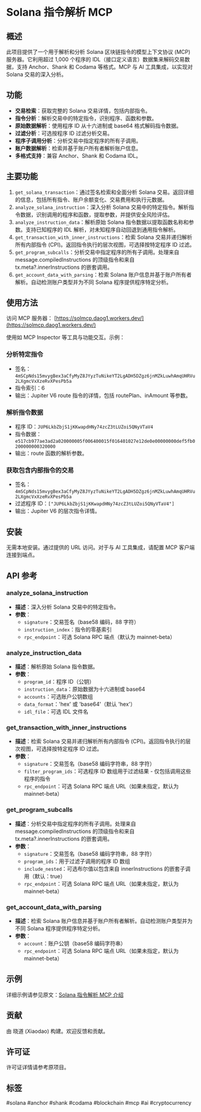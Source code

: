 # Solana 指令解析 MCP

## 概述

此项目提供了一个用于解析和分析 Solana 区块链指令的模型上下文协议 (MCP) 服务器。它利用超过 1,000 个程序的 IDL（接口定义语言）数据集来解码交易数据，支持 Anchor、Shank 和 Codama 等格式。MCP 与 AI 工具集成，以实现对 Solana 交易的深入分析。

## 功能

- **交易检索**：获取完整的 Solana 交易详情，包括内部指令。
- **指令分析**：解析交易中的特定指令，识别程序、函数和参数。
- **原始数据解析**：使用程序 ID 从十六进制或 base64 格式解码指令数据。
- **过滤分析**：可选按程序 ID 过滤分析交易。
- **程序子调用分析**：分析交易中指定程序的所有子调用。
- **账户数据解析**：检索并基于账户所有者解析账户信息。
- **多格式支持**：兼容 Anchor、Shank 和 Codama IDL。

## 主要功能

1. `get_solana_transaction`：通过签名检索和全面分析 Solana 交易。返回详细的信息，包括所有指令、账户余额变化、交易费用和执行元数据。
2. `analyze_solana_instruction`：深入分析 Solana 交易中的特定指令。解析指令数据，识别调用的程序和函数，提取参数，并提供安全风险评估。
3. `analyze_instruction_data`：解析原始 Solana 指令数据以提取函数名称和参数。支持已知程序的 IDL 解析，对未知程序自动回退到通用指令解析。
4. `get_transaction_with_inner_instructions`：检索 Solana 交易并递归解析所有内部指令 (CPI)。返回指令执行的层次视图，可选择按特定程序 ID 过滤。
5. `get_program_subcalls`：分析交易中指定程序的所有子调用。处理来自 message.compiledInstructions 的顶级指令和来自 tx.meta?.innerInstructions 的嵌套调用。
6. `get_account_data_with_parsing`：检索 Solana 账户信息并基于账户所有者解析。自动检测账户类型并为不同 Solana 程序提供程序特定分析。

## 使用方法

访问 MCP 服务器： [https://solmcp.daog1.workers.dev/](https://solmcp.daog1.workers.dev/)

使用如 MCP Inspector 等工具与功能交互。示例：

### 分析特定指令
- 签名：`4mSCpNds15mvygBex3aCfyMyZ8JYyzTuNikeYT2LgADH5DZgz6jnMZkLuwhAmqUHRVu2LXgmcVxXzeRvXPesPb5a`
- 指令索引：6
- 输出：Jupiter V6 route 指令的详情，包括 routePlan、inAmount 等参数。

### 解析指令数据
- 程序 ID：`JUP6LkbZbjS1jKKwapdHNy74zcZ3tLUZoi5QNyVTaV4`
- 指令数据：`e517cb977ae3ad2a020000005f006400015f016401027e12de0e00000000def5fb0200000000320000`
- 输出：route 函数的解析参数。

### 获取包含内部指令的交易
- 签名：`4mSCpNds15mvygBex3aCfyMyZ8JYyzTuNikeYT2LgADH5DZgz6jnMZkLuwhAmqUHRVu2LXgmcVxXzeRvXPesPb5a`
- 过滤程序 ID：`["JUP6LkbZbjS1jKKwapdHNy74zcZ3tLUZoi5QNyVTaV4"]`
- 输出：Jupiter V6 的层次指令详情。

## 安装

无需本地安装。通过提供的 URL 访问。对于与 AI 工具集成，请配置 MCP 客户端连接到端点。

## API 参考

### analyze_solana_instruction
- **描述**：深入分析 Solana 交易中的特定指令。
- **参数**：
  - `signature`：交易签名（base58 编码，88 字符）
  - `instruction_index`：指令的零基索引
  - `rpc_endpoint`：可选 Solana RPC 端点（默认为 mainnet-beta）

### analyze_instruction_data
- **描述**：解析原始 Solana 指令数据。
- **参数**：
  - `program_id`：程序 ID（公钥）
  - `instruction_data`：原始数据为十六进制或 base64
  - `accounts`：可选账户公钥数组
  - `data_format`：'hex' 或 'base64'（默认 'hex'）
  - `idl_file`：可选 IDL 文件名

### get_transaction_with_inner_instructions
- **描述**：检索 Solana 交易并递归解析所有内部指令 (CPI)。返回指令执行的层次视图，可选择按特定程序 ID 过滤。
- **参数**：
  - `signature`：交易签名（base58 编码字符串，88 字符）
  - `filter_program_ids`：可选程序 ID 数组用于过滤结果 - 仅包括调用这些程序的指令
  - `rpc_endpoint`：可选 Solana RPC 端点 URL（如果未指定，默认为 mainnet-beta）

### get_program_subcalls
- **描述**：分析交易中指定程序的所有子调用。处理来自 message.compiledInstructions 的顶级指令和来自 tx.meta?.innerInstructions 的嵌套调用。
- **参数**：
  - `signature`：交易签名（base58 编码字符串，88 字符）
  - `program_ids`：用于过滤子调用的程序 ID 数组
  - `include_nested`：可选布尔值以包含来自 innerInstructions 的嵌套子调用（默认：true）
  - `rpc_endpoint`：可选 Solana RPC 端点 URL（如果未指定，默认为 mainnet-beta）

### get_account_data_with_parsing
- **描述**：检索 Solana 账户信息并基于账户所有者解析。自动检测账户类型并为不同 Solana 程序提供程序特定分析。
- **参数**：
  - `account`：账户公钥（base58 编码字符串）
  - `rpc_endpoint`：可选 Solana RPC 端点 URL（如果未指定，默认为 mainnet-beta）

## 示例

详细示例请参见原文：[Solana 指令解析 MCP 介绍](https://dev.to/xiaodao/introduction-to-solana-instruction-parsing-mcp-1mk6)

## 贡献

由 晓道 (Xiaodao) 构建。欢迎反馈和贡献。

## 许可证

许可证详情请参考原项目。

## 标签

#solana #anchor #shank #codama #blockchain #mcp #ai #cryptocurrency
